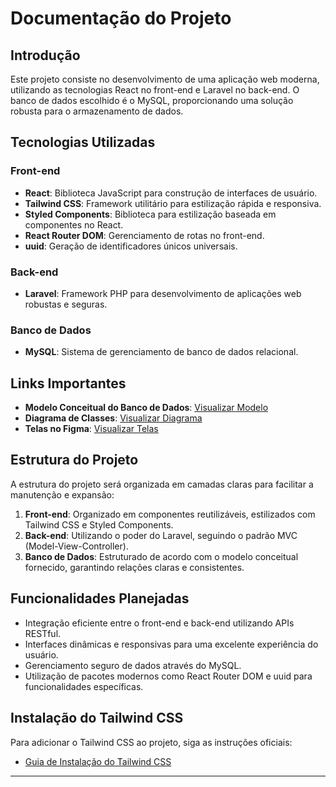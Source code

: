 # Documentação do Projeto

## Introdução

Este projeto consiste no desenvolvimento de uma aplicação web moderna, utilizando as tecnologias React no front-end e Laravel no back-end. O banco de dados escolhido é o MySQL, proporcionando uma solução robusta para o armazenamento de dados.

## Tecnologias Utilizadas

### Front-end

- **React**: Biblioteca JavaScript para construção de interfaces de usuário.
- **Tailwind CSS**: Framework utilitário para estilização rápida e responsiva.
- **Styled Components**: Biblioteca para estilização baseada em componentes no React.
- **React Router DOM**: Gerenciamento de rotas no front-end.
- **uuid**: Geração de identificadores únicos universais.

### Back-end

- **Laravel**: Framework PHP para desenvolvimento de aplicações web robustas e seguras.

### Banco de Dados

- **MySQL**: Sistema de gerenciamento de banco de dados relacional.

## Links Importantes

- **Modelo Conceitual do Banco de Dados**: [Visualizar Modelo](https://drive.google.com/file/d/142G5WElLJY3ReWqIG-64XFzbyTNNQZ2q/view?usp=sharing)
- **Diagrama de Classes**: [Visualizar Diagrama](https://drive.google.com/file/d/1jkte_nUumuz6ht76JGb2MlzgaHawbX1i/view)
- **Telas no Figma**: [Visualizar Telas](https://www.figma.com/design/279X7KNa0vpQ61sFHxagWu/Atende-Bem?node-id=0-1&t=kW81WwFiH0VlYp5o-1)

## Estrutura do Projeto

A estrutura do projeto será organizada em camadas claras para facilitar a manutenção e expansão:

1. **Front-end**: Organizado em componentes reutilizáveis, estilizados com Tailwind CSS e Styled Components.
2. **Back-end**: Utilizando o poder do Laravel, seguindo o padrão MVC (Model-View-Controller).
3. **Banco de Dados**: Estruturado de acordo com o modelo conceitual fornecido, garantindo relações claras e consistentes.

## Funcionalidades Planejadas

- Integração eficiente entre o front-end e back-end utilizando APIs RESTful.
- Interfaces dinâmicas e responsivas para uma excelente experiência do usuário.
- Gerenciamento seguro de dados através do MySQL.
- Utilização de pacotes modernos como React Router DOM e uuid para funcionalidades específicas.

## Instalação do Tailwind CSS

Para adicionar o Tailwind CSS ao projeto, siga as instruções oficiais:

- [Guia de Instalação do Tailwind CSS](https://tailwindcss.com/docs/installation)

---



